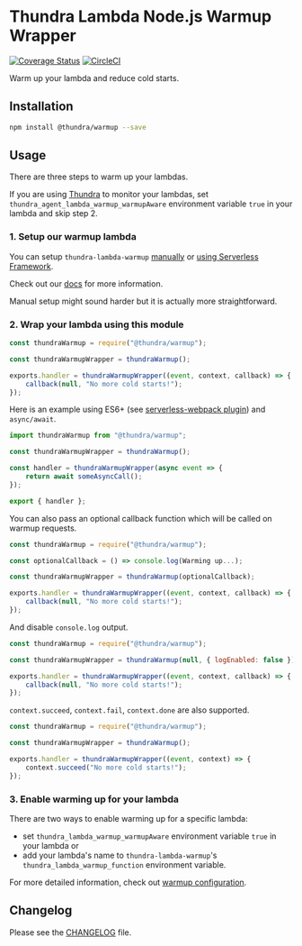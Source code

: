 # Thundra Lambda Node.js Warmup Wrapper

[![Coverage Status](https://coveralls.io/repos/github/thundra-io/thundra-lambda-nodejs-warmup/badge.svg?branch=master)](https://coveralls.io/github/thundra-io/thundra-lambda-nodejs-warmup?branch=master)
[![CircleCI](https://circleci.com/gh/thundra-io/thundra-lambda-nodejs-warmup.svg?style=svg)](https://circleci.com/gh/thundra-io/thundra-lambda-nodejs-warmup)

Warm up your lambda and reduce cold starts.

## Installation
```bash
npm install @thundra/warmup --save
```

## Usage

There are three steps to warm up your lambdas.

If you are using [Thundra](https://github.com/thundra-io/thundra-lambda-agent-nodejs) to monitor your lambdas, set `thundra_agent_lambda_warmup_warmupAware` environment variable `true` in your lambda 
and skip step 2.


### 1. Setup our warmup lambda
You can setup `thundra-lambda-warmup` [manually](https://thundra.readme.io/docs/warmup-manual-setup) or [using Serverless Framework](https://thundra.readme.io/docs/warmup-serverless-framework).

Check out our [docs](https://docs.thundra.io/performance/dealing-with-cold-starts) for more information.

Manual setup might sound harder but it is actually more straightforward.

### 2. Wrap your lambda using this module

```js
const thundraWarmup = require("@thundra/warmup");

const thundraWarmupWrapper = thundraWarmup();

exports.handler = thundraWarmupWrapper((event, context, callback) => {
    callback(null, "No more cold starts!");
});
```

Here is an example using ES6+
(see [serverless-webpack plugin](https://github.com/serverless-heaven/serverless-webpack))
and `async/await`.

```js
import thundraWarmup from "@thundra/warmup";

const thundraWarmupWrapper = thundraWarmup();

const handler = thundraWarmupWrapper(async event => {
    return await someAsyncCall();
});

export { handler };
```

You can also pass an optional callback function which will be called on warmup requests.

```js
const thundraWarmup = require("@thundra/warmup");

const optionalCallback = () => console.log(Warming up...);

const thundraWarmupWrapper = thundraWarmup(optionalCallback);

exports.handler = thundraWarmupWrapper((event, context, callback) => {
    callback(null, "No more cold starts!");
});
```

And disable `console.log` output.

```js
const thundraWarmup = require("@thundra/warmup");

const thundraWarmupWrapper = thundraWarmup(null, { logEnabled: false });

exports.handler = thundraWarmupWrapper((event, context, callback) => {
    callback(null, "No more cold starts!");
});
```

`context.succeed`, `context.fail`, `context.done` are also supported.

```js
const thundraWarmup = require("@thundra/warmup");

const thundraWarmupWrapper = thundraWarmup();

exports.handler = thundraWarmupWrapper((event, context) => {
    context.succeed("No more cold starts!");
});
```
### 3. Enable warming up for your lambda
There are two ways to enable warming up for a specific lambda:
* set `thundra_lambda_warmup_warmupAware` environment variable `true` in your lambda or
* add your lambda's name to `thundra-lambda-warmup`'s `thundra_lambda_warmup_function` environment variable.

For more detailed information, check out [warmup configuration](https://docs.thundra.io/node.js/nodejs-configuration-options/agent-configurations#enabling-warmup).

## Changelog

Please see the [CHANGELOG](CHANGELOG.md) file.